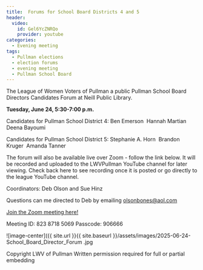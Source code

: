 ```yaml
---
title:  Forums for School Board Districts 4 and 5 
header:
  video:
    id: Gel6YcZNRQo
    provider: youtube
categories:
  - Evening meeting
tags:
  - Pullman elections
  - election forums
  - evening meeting
  - Pullman School Board
---
```


The League of Women Voters of Pullman a public Pullman School Board Directors Candidates Forum at Neill Public Library.

**Tuesday, June 24, 5:30-7:00 p.m.**  

Candidates for Pullman School District 4:
Ben Emerson 
Hannah Martian 
Deena Bayoumi 

Candidates for Pullman School District 5:
Stephanie A. Horn 
Brandon Kruger 
Amanda Tanner

The forum will also be available live over Zoom - follow the link below. It will be recorded and uploaded to the LWVPullman YouTube channel for later viewing.  Check back here to see recording once it is posted or go directly to the league YouTube channel.

Coordinators: Deb Olson and Sue Hinz

Questions can me directed to Deb by emailing olsonbones@aol.com

[Join the Zoom meeting here!](https://us02web.zoom.us/j/82387185069?pwd=YUh5b1FVbTdlRHNzV2VzeVJkcnJzdz09)

Meeting ID: 823 8718 5069
Passcode: 906666


![image-center]({{ site.url }}{{ site.baseurl }}/assets/images/2025-06-24-School_Board_Director_Forum .jpg


Copyright LWV of Pullman
Written permission required for full or partial embedding

<!---change the title to whatever you want the post to be titled
change the ID out to the end of the youtube link https://youtu.be/r61ARK4Qv9c -->
